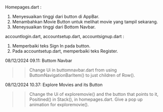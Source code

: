 Homepages.dart :
1. Menyesuaikan tinggi dari button di AppBar.
2. Menambahkan Movie Button untuk melihat movie yang tampil sekarang.
3. Meneysuaikan tinggi dari Bottom Navbar.

accountlogin.dart, accountsetup.dart, accountsignup.dart :
1. Memperbaiki teks Sign In pada button.
2. Pada accountsetup.dart, memperbaiki teks Register.

08/12/2024 09.11: Buttom Navbar
>> Change Ui in buttomnavbar.dart from using ButtomNavigationBarItem() to just children of Row().

08/12/2024 10.37: Explore Movies and its Button
>> Change the Ui of exploremovie() and the button that points to it, Positined() in Stack(), in homepages.dart.
>> Give a pop up animation for exploremovie().
